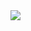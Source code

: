 <!--타이틀 부분-->
  <img src="https://capsule-render.vercel.app/api?type=waving&color=gradient&height=230&section=header&text=Hello%20World%20I%27m%20Hyogyeong&fontSize=50&animation=scaleIn&fontColor=ffffff" />
